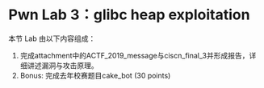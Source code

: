 # Pwn Lab 3：glibc heap exploitation

本节 Lab 由以下内容组成：

1. 完成attachment中的ACTF_2019_message与ciscn_final_3并形成报告，详细讲述漏洞与攻击原理。
2. Bonus: 完成去年校赛题目cake_bot (30 points)
